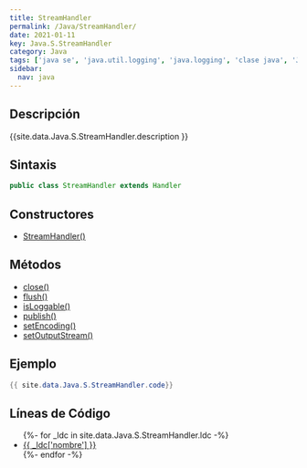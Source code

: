 ```yaml
---
title: StreamHandler
permalink: /Java/StreamHandler/
date: 2021-01-11
key: Java.S.StreamHandler
category: Java
tags: ['java se', 'java.util.logging', 'java.logging', 'clase java', 'Java 1.4']
sidebar: 
  nav: java
---
```


## Descripción
{{site.data.Java.S.StreamHandler.description }}

## Sintaxis
~~~java
public class StreamHandler extends Handler
~~~

## Constructores
* [StreamHandler()](/Java/StreamHandler/StreamHandler/)

## Métodos
* [close()](/Java/StreamHandler/close)
* [flush()](/Java/StreamHandler/flush)
* [isLoggable()](/Java/StreamHandler/isLoggable)
* [publish()](/Java/StreamHandler/publish)
* [setEncoding()](/Java/StreamHandler/setEncoding)
* [setOutputStream()](/Java/StreamHandler/setOutputStream)

## Ejemplo
~~~java
{{ site.data.Java.S.StreamHandler.code}}
~~~

## Líneas de Código
<ul>
{%- for _ldc in site.data.Java.S.StreamHandler.ldc -%}
   <li>
       <a href="{{_ldc['url'] }}">{{ _ldc['nombre'] }}</a>
   </li>
{%- endfor -%}
</ul>
